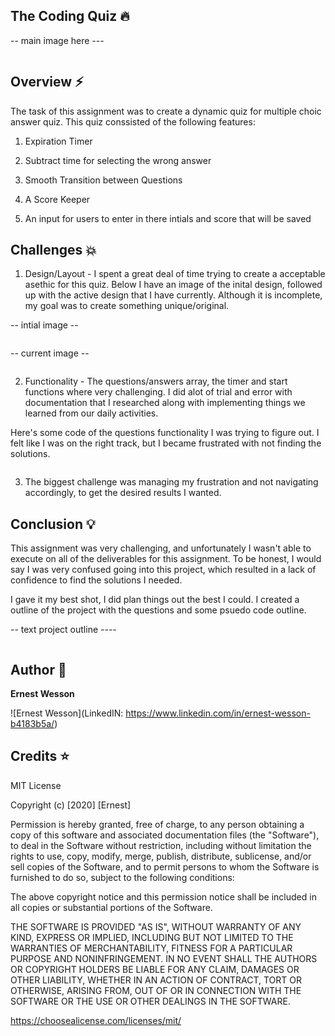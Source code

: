 ## The Coding Quiz :fire:


-- main image here --- 

![]()



## Overview :zap:


The task of this assignment was to create a dynamic quiz for multiple choic answer quiz. This quiz conssisted of the following features:

1. Expiration Timer

2. Subtract time for selecting the wrong answer

3. Smooth Transition between Questions

4. A Score Keeper

5. An input for users to enter in there intials and score that will be saved


## Challenges :boom: 

1. Design/Layout - I spent a great deal of time trying to create a acceptable asethic for this quiz. Below I have an image of the inital design, followed up with the active design that I have currently. Although it is incomplete, my goal was to create something unique/original. 

-- intial image -- 

![]()


-- current image -- 

![]()

2. Functionality - The questions/answers array, the timer and start functions where very challenging. I did alot of trial and error with documentation that I researched along with implementing things we learned from our daily activities. 

Here's some code of the questions functionality I was trying to figure out. I felt like I was on the right track, but I became frustrated with not finding the solutions. 

![]()

3. The biggest challenge was managing my frustration and not navigating accordingly, to get the desired results I wanted. 


## Conclusion  :bulb: 

This assignment was very challenging, and unfortunately I wasn't able to execute on all of the deliverables for this assignment. To be honest, I would say I was very confused going into this project, which resulted in a lack of confidence to find the solutions I needed. 

I gave it my best shot, I did plan things out the best I could. I created a outline of the project with the questions and some psuedo code outline. 


-- text project outline ----

![]()


## Author :notebook:

**Ernest Wesson**

![Ernest Wesson](LinkedIN: https://www.linkedin.com/in/ernest-wesson-b4183b5a/)


## Credits :star:

MIT License

Copyright (c) [2020] [Ernest]

Permission is hereby granted, free of charge, to any person obtaining a copy of this software and associated documentation files (the "Software"), to deal in the Software without restriction, including without limitation the rights to use, copy, modify, merge, publish, distribute, sublicense, and/or sell copies of the Software, and to permit persons to whom the Software is furnished to do so, subject to the following conditions:

The above copyright notice and this permission notice shall be included in all copies or substantial portions of the Software.

THE SOFTWARE IS PROVIDED "AS IS", WITHOUT WARRANTY OF ANY KIND, EXPRESS OR IMPLIED, INCLUDING BUT NOT LIMITED TO THE WARRANTIES OF MERCHANTABILITY, FITNESS FOR A PARTICULAR PURPOSE AND NONINFRINGEMENT. IN NO EVENT SHALL THE AUTHORS OR COPYRIGHT HOLDERS BE LIABLE FOR ANY CLAIM, DAMAGES OR OTHER LIABILITY, WHETHER IN AN ACTION OF CONTRACT, TORT OR OTHERWISE, ARISING FROM, OUT OF OR IN CONNECTION WITH THE SOFTWARE OR THE USE OR OTHER DEALINGS IN THE SOFTWARE.

https://choosealicense.com/licenses/mit/
